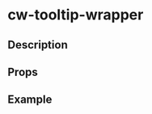 <script setup>
import { CwTooltipWrapper } from '../../index';

const buttonPlaygroundCode = `
    <cw-tooltip-wrapper label="show tooltips">
        <button class="btn btn-primary">Hover me</button>
    </cw-tooltip-wrapper>`
</script>

# cw-tooltip-wrapper

## Description

## Props

<Props :of="CwTooltipWrapper"></Props>

## Example

<Playground
  :code="buttonPlaygroundCode"
  :components="{ CwTooltipWrapper }">
</Playground>
